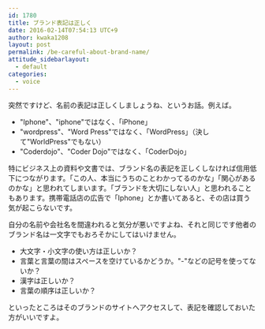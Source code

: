 ```yaml
---
id: 1780
title: ブランド表記は正しく
date: 2016-02-14T07:54:13 UTC+9
author: kwaka1208
layout: post
permalink: /be-careful-about-brand-name/
attitude_sidebarlayout:
  - default
categories:
  - voice
---
```

突然ですけど、名前の表記は正しくしましょうね、というお話。例えば。

- "Iphone"、"iphone"ではなく、「iPhone」
- "wordpress"、"Word Press"ではなく、「WordPress」（決して"WorldPress"でもない）
- "Coderdojo"、"Coder Dojo"ではなく、「CoderDojo」

特にビジネス上の資料や文書では、ブランド名の表記を正しくしなければ信用低下につながります。「この人、本当にうちのことわかってるのかな」「関心があるのかな」と思われてしまいます。「ブランドを大切にしない人」と思われることもあります。携帯電話店の広告で「Iphone」とか書いてあると、その店は買う気が起こらないです。

自分の名前や会社名を間違われると気分が悪いですよね、それと同じです他者のブランド名は一文字でもおろそかにしてはいけません。

- 大文字・小文字の使い方は正しいか？
- 言葉と言葉の間はスペースを空けているかどうか。"-"などの記号を使ってないか？
- 漢字は正しいか？
- 言葉の順序は正しいか？

といったところはそのブランドのサイトへアクセスして、表記を確認しておいた方がいいですよ。